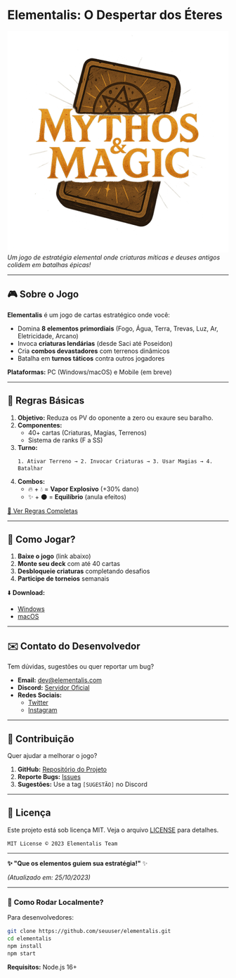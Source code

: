 # **Elementalis: O Despertar dos Éteres**  

![Banner](/public/Logo.png)  
*Um jogo de estratégia elemental onde criaturas míticas e deuses antigos colidem em batalhas épicas!*  

---

## 🎮 **Sobre o Jogo**  
**Elementalis** é um jogo de cartas estratégico onde você:  
- Domina **8 elementos primordiais** (Fogo, Água, Terra, Trevas, Luz, Ar, Eletricidade, Arcano)  
- Invoca **criaturas lendárias** (desde Saci até Poseidon)  
- Cria **combos devastadores** com terrenos dinâmicos  
- Batalha em **turnos táticos** contra outros jogadores  

**Plataformas:** PC (Windows/macOS) e Mobile (em breve)  

---

## 📜 **Regras Básicas**  
1. **Objetivo:** Reduza os PV do oponente a zero ou exaure seu baralho.  
2. **Componentes:**  
   - 40+ cartas (Criaturas, Magias, Terrenos)  
   - Sistema de ranks (F a SS)  
3. **Turno:**  
   ```plaintext
   1. Ativar Terreno → 2. Invocar Criaturas → 3. Usar Magias → 4. Batalhar
   ```  
4. **Combos:**  
   - 🔥 + 💧 = **Vapor Explosivo** (+30% dano)  
   - ✨ + 🌑 = **Equilíbrio** (anula efeitos)  

[📘 Ver Regras Completas](/rules)  

---

## 🚀 **Como Jogar?**  
1. **Baixe o jogo** (link abaixo)  
2. **Monte seu deck** com até 40 cartas  
3. **Desbloqueie criaturas** completando desafios  
4. **Participe de torneios** semanais  

⬇️ **Download:**  
- [Windows](https://exemplo.com/download/windows)  
- [macOS](https://exemplo.com/download/macos)  

---

## ✉️ **Contato do Desenvolvedor**  
Tem dúvidas, sugestões ou quer reportar um bug?  

- **Email:** dev@elementalis.com  
- **Discord:** [Servidor Oficial](https://discord.gg/exemplo)  
- **Redes Sociais:**  
  - [Twitter](https://twitter.com/elementalis_game)  
  - [Instagram](https://instagram.com/elementalis_game)  

---

## 🤝 **Contribuição**  
Quer ajudar a melhorar o jogo?  

1. **GitHub:** [Repositório do Projeto](https://github.com/seuuser/elementalis)  
2. **Reporte Bugs:** [Issues](https://github.com/seuuser/elementalis/issues)  
3. **Sugestões:** Use a tag `[SUGESTÃO]` no Discord  

---

## 📄 **Licença**  
Este projeto está sob licença MIT. Veja o arquivo [LICENSE](LICENSE) para detalhes.  

```
MIT License © 2023 Elementalis Team
```  

--- 

**✨ "Que os elementos guiem sua estratégia!"** ✨  

*(Atualizado em: 25/10/2023)*  

--- 

### 🔨 **Como Rodar Localmente?**  
Para desenvolvedores:  
```bash
git clone https://github.com/seuuser/elementalis.git
cd elementalis
npm install
npm start
```  

**Requisitos:** Node.js 16+  
